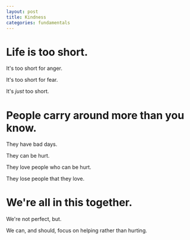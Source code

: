 ```yaml
---
layout: post
title: Kindness
categories: fundamentals
---
```


# Life is too short.

It's too short for anger.

It's too short for fear.

It's *just* too short.

# People carry around more than you know.

They have bad days.

They can be hurt.

They love people who can be hurt.

They lose people that they love.

# We're all in this together.

We're not perfect, but.

We can, and should, focus on helping rather than hurting.
